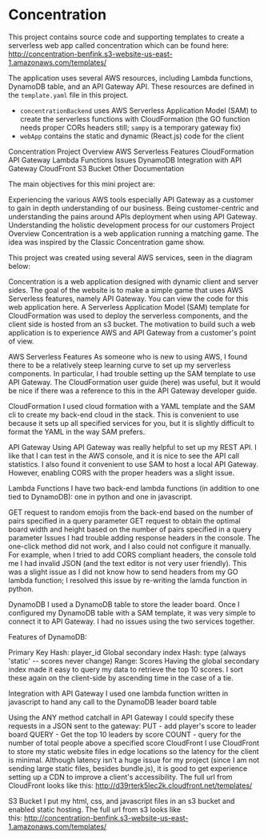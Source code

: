 # Concentration

This project contains source code and supporting templates to create a serverless web app called concentration which can be found here: http://concentration-benfink.s3-website-us-east-1.amazonaws.com/templates/

The application uses several AWS resources, including Lambda functions, DynamoDB table, and an API Gateway API. These resources are defined in the `template.yaml` file in this project.



* `concentrationBackend` uses AWS Serverless Application Model (SAM) to create the serverless functions with CloudFormation (the GO function needs proper CORs headers still; `sampy` is a temporary gateway fix)
* `webApp` contains the static and dynamic (React.js) code for the client

Concentration
Project Overview
AWS Serverless Features
CloudFormation
API Gateway
Lambda Functions
Issues
DynamoDB
Integration with API Gateway
CloudFront
S3 Bucket
Other Documentation



The main objectives for this mini project are:

Experiencing the various AWS tools especially API Gateway as a customer to gain in depth understanding of our business.
Being customer-centric and understanding the pains around APIs deployment when using API Gateway.
Understanding the holistic development process for our customers
Project Overview
Concentration is a web application running a matching game. The idea was inspired by the Classic Concentration game show.

This project was created using several AWS services, seen in the diagram below:



Concentration is a web application designed with dynamic client and server sides. The goal of the website is to make a simple game that uses AWS Serverless features, namely API Gateway. You can view the code for this web application here. A Serverless Application Model (SAM) template for CloudFormation was used to deploy the serverless components, and the client side is hosted from an s3 bucket. The motivation to build such a web application is to experience AWS and API Gateway from a customer's point of view.

AWS Serverless Features
As someone who is new to using AWS, I found there to be a relatively steep learning curve to set up my serverless components. In particular, I had trouble setting up the SAM template to use API Gateway. The CloudFormation user guide (here) was useful, but it would be nice if there was a reference to this in the API Gateway developer guide.



CloudFormation
I used cloud formation with a YAML template and the SAM cli to create my back-end cloud in the stack. This is convenient to use because it sets up all specified services for you, but it is slightly difficult to format the YAML in the way SAM prefers.



API Gateway
Using API Gateway was really helpful to set up my REST API. I like that I can test in the AWS console, and it is nice to see the API call statistics. I also found it convenient to use SAM to host a local API Gateway. However, enabling CORS with the proper headers was a slight issue.



Lambda Functions
I have two back-end lambda functions (in addition to one tied to DynamoDB): one in python and one in javascript.

GET request to random emojis from the back-end based on the number of pairs specified in a query parameter
GET request to obtain the optimal board width and height based on the number of pairs specified in a query parameter
Issues
I had trouble adding response headers in the console. The one-click method did not work, and I also could not configure it manually. For example, when I tried to add CORS compliant headers, the console told me I had invalid JSON (and the text editor is not very user friendly). This was a slight issue as I did not know how to send headers from my GO lambda function; I resolved this issue by re-writing the lamda function in python.



DynamoDB
I used a DynamoDB table to store the leader board. Once I configured my DynamoDB table with a SAM template, it was very simple to connect it to API Gateway. I had no issues using the two services together.

Features of DynamoDB:

Primary Key
Hash: player_id
Global secondary index
Hash: type (always 'static' -- scores never change)
Range: Scores
Having the global secondary index made it easy to query my data to retrieve the top 10 scores. I sort these again on the client-side by ascending time in the case of a tie.



Integration with API Gateway
I used one lambda function written in javascript to hand any call to the DynamoDB leader board table

Using the ANY method catchall in API Gateway I could specify these requests in a JSON sent to the gateway:
PUT - add player's score to leader board
QUERY - Get the top 10 leaders by score
COUNT - query for the number of total people above a specified score
CloudFront
I use CloudFront to store my static website files in edge locations so the latency for the client is minimal. Although latency isn't a huge issue for my project (since I am not sending large static files, besides bundle.js), it is good to get experience setting up a CDN to improve a client's accessibility. The full url from CloudFront looks like this: http://d39rterk5lec2k.cloudfront.net/templates/

S3 Bucket
I put my html, css, and javascript files in an s3 bucket and enabled static hosting. The full url from s3 looks like this: http://concentration-benfink.s3-website-us-east-1.amazonaws.com/templates/

